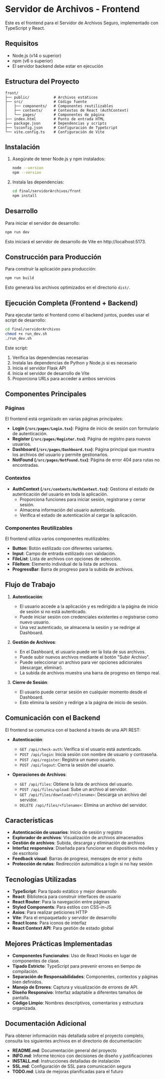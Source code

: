 # Servidor de Archivos - Frontend

Este es el frontend para el Servidor de Archivos Seguro, implementado con TypeScript y React.

## Requisitos

- Node.js (v14 o superior)
- npm (v6 o superior)
- El servidor backend debe estar en ejecución

## Estructura del Proyecto

```
front/
├── public/           # Archivos estáticos
├── src/              # Código fuente
│   ├── components/   # Componentes reutilizables
│   ├── contexts/     # Contextos de React (AuthContext)
│   └── pages/        # Componentes de página
├── index.html        # Punto de entrada HTML
├── package.json      # Dependencias y scripts
├── tsconfig.json     # Configuración de TypeScript
└── vite.config.ts    # Configuración de Vite
```

## Instalación

1. Asegúrate de tener Node.js y npm instalados:
   ```bash
   node --version
   npm --version
   ```

2. Instala las dependencias:
   ```bash
   cd final/servidorArchivos/front
   npm install
   ```

## Desarrollo

Para iniciar el servidor de desarrollo:

```bash
npm run dev
```

Esto iniciará el servidor de desarrollo de Vite en http://localhost:5173.

## Construcción para Producción

Para construir la aplicación para producción:

```bash
npm run build
```

Esto generará los archivos optimizados en el directorio `dist/`.

## Ejecución Completa (Frontend + Backend)

Para ejecutar tanto el frontend como el backend juntos, puedes usar el script de desarrollo:

```bash
cd final/servidorArchivos
chmod +x run_dev.sh
./run_dev.sh
```

Este script:
1. Verifica las dependencias necesarias
2. Instala las dependencias de Python y Node.js si es necesario
3. Inicia el servidor Flask API
4. Inicia el servidor de desarrollo de Vite
5. Proporciona URLs para acceder a ambos servicios

## Componentes Principales

### Páginas

El frontend está organizado en varias páginas principales:

- **Login (`/src/pages/Login.tsx`)**: Página de inicio de sesión con formulario de autenticación.
- **Register (`/src/pages/Register.tsx`)**: Página de registro para nuevos usuarios.
- **Dashboard (`/src/pages/Dashboard.tsx`)**: Página principal que muestra los archivos del usuario y permite gestionarlos.
- **NotFound (`/src/pages/NotFound.tsx`)**: Página de error 404 para rutas no encontradas.

### Contextos

- **AuthContext (`/src/contexts/AuthContext.tsx`)**: Gestiona el estado de autenticación del usuario en toda la aplicación.
  - Proporciona funciones para iniciar sesión, registrarse y cerrar sesión.
  - Almacena información del usuario autenticado.
  - Verifica el estado de autenticación al cargar la aplicación.

### Componentes Reutilizables

El frontend utiliza varios componentes reutilizables:

- **Button**: Botón estilizado con diferentes variantes.
- **Input**: Campo de entrada estilizado con validación.
- **FileList**: Lista de archivos con opciones de selección.
- **FileItem**: Elemento individual de la lista de archivos.
- **ProgressBar**: Barra de progreso para la subida de archivos.

## Flujo de Trabajo

1. **Autenticación**:
   - El usuario accede a la aplicación y es redirigido a la página de inicio de sesión si no está autenticado.
   - Puede iniciar sesión con credenciales existentes o registrarse como nuevo usuario.
   - Una vez autenticado, se almacena la sesión y se redirige al Dashboard.

2. **Gestión de Archivos**:
   - En el Dashboard, el usuario puede ver la lista de sus archivos.
   - Puede subir nuevos archivos mediante el botón "Subir Archivo".
   - Puede seleccionar un archivo para ver opciones adicionales (descargar, eliminar).
   - La subida de archivos muestra una barra de progreso en tiempo real.

3. **Cierre de Sesión**:
   - El usuario puede cerrar sesión en cualquier momento desde el Dashboard.
   - Esto elimina la sesión y redirige a la página de inicio de sesión.

## Comunicación con el Backend

El frontend se comunica con el backend a través de una API REST:

- **Autenticación**:
  - `GET /api/check-auth`: Verifica si el usuario está autenticado.
  - `POST /api/login`: Inicia sesión con nombre de usuario y contraseña.
  - `POST /api/register`: Registra un nuevo usuario.
  - `POST /api/logout`: Cierra la sesión del usuario.

- **Operaciones de Archivos**:
  - `GET /api/files`: Obtiene la lista de archivos del usuario.
  - `POST /api/files/upload`: Sube un archivo al servidor.
  - `GET /api/files/download/<filename>`: Descarga un archivo del servidor.
  - `DELETE /api/files/<filename>`: Elimina un archivo del servidor.

## Características

- **Autenticación de usuarios**: Inicio de sesión y registro
- **Explorador de archivos**: Visualización de archivos almacenados
- **Gestión de archivos**: Subida, descarga y eliminación de archivos
- **Interfaz responsiva**: Diseñada para funcionar en dispositivos móviles y de escritorio
- **Feedback visual**: Barras de progreso, mensajes de error y éxito
- **Protección de rutas**: Redirección automática a login si no hay sesión

## Tecnologías Utilizadas

- **TypeScript**: Para tipado estático y mejor desarrollo
- **React**: Biblioteca para construir interfaces de usuario
- **React Router**: Para la navegación entre páginas
- **Styled Components**: Para estilos con CSS-in-JS
- **Axios**: Para realizar peticiones HTTP
- **Vite**: Para el empaquetado y servidor de desarrollo
- **React Icons**: Para iconos de interfaz
- **React Context API**: Para gestión de estado global

## Mejores Prácticas Implementadas

- **Componentes Funcionales**: Uso de React Hooks en lugar de componentes de clase.
- **Tipado Estricto**: TypeScript para prevenir errores en tiempo de compilación.
- **Separación de Responsabilidades**: Componentes, contextos y páginas bien definidos.
- **Manejo de Errores**: Captura y visualización de errores de API.
- **Diseño Responsivo**: Interfaz adaptable a diferentes tamaños de pantalla.
- **Código Limpio**: Nombres descriptivos, comentarios y estructura organizada.

## Documentación Adicional

Para obtener información más detallada sobre el proyecto completo, consulta los siguientes archivos en el directorio de documentación:

- **README.md**: Documentación general del proyecto
- **INFO.md**: Informe técnico con decisiones de diseño y justificaciones
- **INSTALL.md**: Instrucciones detalladas de instalación
- **SSL.md**: Configuración de SSL para comunicación segura
- **TODO.md**: Lista de mejoras planificadas para el futuro
